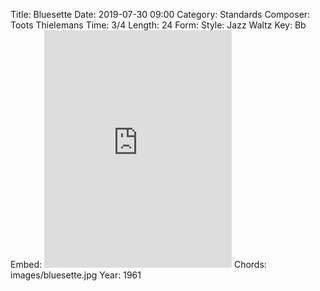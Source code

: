 Title: Bluesette
Date: 2019-07-30 09:00
Category: Standards
Composer: Toots Thielemans
Time: 3/4
Length: 24
Form:
Style: Jazz Waltz
Key: Bb
Embed: <iframe src="https://open.spotify.com/embed/user/thatdavidmiller/playlist/4mJjHKuDzf9ItylcAEIlRi" width="300" height="380" frameborder="0" allowtransparency="true" allow="encrypted-media"></iframe>
Chords: images/bluesette.jpg
Year: 1961
